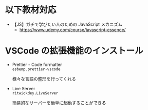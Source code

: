 # 以下教材対応

- 【JS】ガチで学びたい人のための JavaScript メカニズム
  - https://www.udemy.com/course/javascript-essence/

# VSCode の拡張機能のインストール

- Prettier - Code formatter  
  `esbenp.prettier-vscode`

  様々な言語の整形を行ってくれる

- Live Server  
  `ritwickdey.LiveServer`

  簡易的なサーバーを簡単に起動することができる

